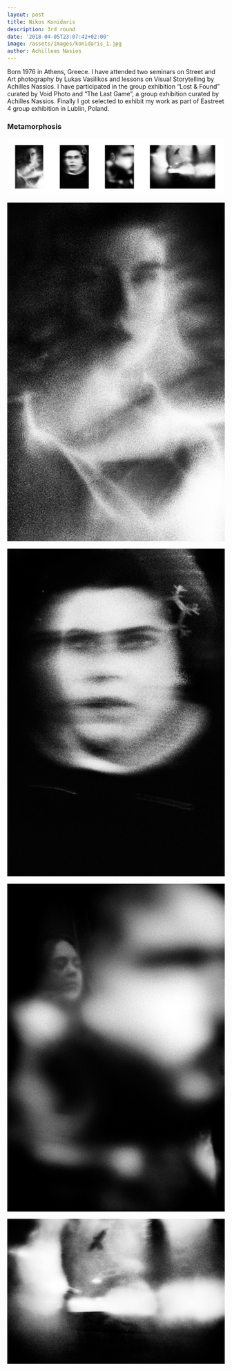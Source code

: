 ```yaml
---
layout: post
title: Nikos Konidaris
description: 3rd round
date: '2018-04-05T23:07:42+02:00'
image: /assets/images/konidaris_1.jpg
author: Achilleas Nasios
---
```

Born 1976 in Athens, Greece. I have attended two seminars on Street and Art photography by Lukas Vasilikos and lessons on Visual Storytelling by Achilles Nassios. I have participated in the group exhibition “Lost & Found” curated by Void Photo and “The Last Game”, a group exhibition curated by Achilles Nassios. Finally I got selected to exhibit my work as part of Eastreet 4 group exhibition in Lublin, Poland.

### Metamorphosis

![](/assets/images/konidaris-present-metamorfosis.jpg#full)

![Konidaris](/assets/images/konidaris_1.jpg)

![Konidaris](/assets/images/konidaris_2.jpg)

![Konidaris](/assets/images/konidaris_3.jpg)

![Konidaris](/assets/images/konidaris_4.jpg)
